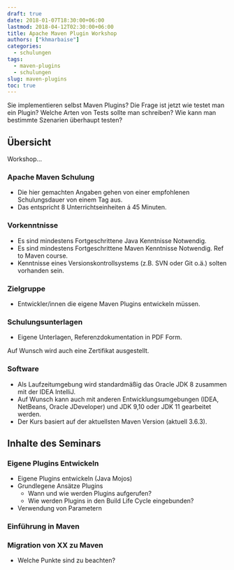 ```yaml
---
draft: true 
date: 2018-01-07T18:30:00+06:00
lastmod: 2018-04-12T02:30:00+06:00
title: Apache Maven Plugin Workshop
authors: ["khmarbaise"]
categories:
  - schulungen
tags:
  - maven-plugins
  - schulungen
slug: maven-plugins
toc: true
---
```

Sie implementieren selbst Maven Plugins? Die Frage ist jetzt
wie testet man ein Plugin? Welche Arten von Tests sollte man schreiben?
Wie kann man bestimmte Szenarien überhaupt testen?


## Übersicht

Workshop...

### Apache Maven Schulung


 * Die hier gemachten Angaben gehen von einer empfohlenen 
   Schulungsdauer von einem Tag aus.
 * Das entspricht 8 Unterrichtseinheiten á 45 Minuten.

### Vorkenntnisse
 
 * Es sind mindestens Fortgeschrittene Java Kenntnisse Notwendig.
 * Es sind mindestens Fortgeschrittene Maven Kenntnisse Notwendig.
   Ref to Maven course.
 * Kenntnisse eines Versionskontrollsystems (z.B. SVN oder Git o.ä.) solten vorhanden sein.

### Zielgruppe

 * Entwickler/innen die eigene Maven Plugins entwickeln müssen.

### Schulungsunterlagen

 * Eigene Unterlagen, Referenzdokumentation in PDF Form.

Auf Wunsch wird auch eine Zertifikat ausgestellt.

### Software

 * Als Laufzeitumgebung wird standardmäßig das Oracle JDK 8 zusammen mit der IDEA IntelliJ.
 * Auf Wunsch kann auch mit anderen Entwicklungsumgebungen
   (IDEA, NetBeans, Oracle JDeveloper) und JDK 9,10  oder JDK 11 gearbeitet werden.
 * Der Kurs basiert auf der aktuellsten Maven Version (aktuell 3.6.3).


## Inhalte des Seminars

### Eigene Plugins Entwickeln 

 * Eigene Plugins entwickeln (Java Mojos)
 * Grundlegene Ansätze Plugins
   * Wann und wie werden Plugins aufgerufen?
   * Wie werden Plugins in den Build Life Cycle
     eingebunden?
 * Verwendung von Parametern


### Einführung in Maven

### Migration von XX zu Maven

 * Welche Punkte sind zu beachten?



[maven]: https://maven.apache.org/
[pom]: https://maven.apache.org/pom.html
[life-cycle]: https://maven.apache.org/guides/introduction/introduction-to-the-lifecycle.html
[layout]: https://maven.apache.org/guides/introduction/introduction-to-the-standard-directory-layout.html
[plugin-jar]: https://maven.apache.org/plugins/maven-jar-plugin/
[plugin-war]: https://maven.apache.org/plugins/maven-war-plugin/
[plugin-ear]: https://maven.apache.org/plugins/maven-ear-plugin/
[plugin-rar]: https://maven.apache.org/plugins/maven-rar-plugin/

[plugin-clean]: https://maven.apache.org/plugins/maven-clean-plugin/
